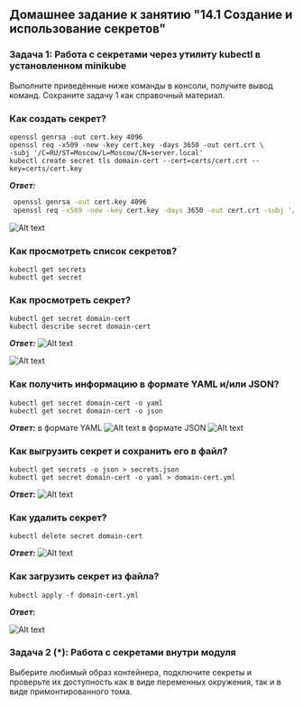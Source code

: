 ## Домашнее задание к занятию "14.1 Создание и использование секретов"
### Задача 1: Работа с секретами через утилиту kubectl в установленном minikube
Выполните приведённые ниже команды в консоли, получите вывод команд. Сохраните задачу 1 как справочный материал.

### Как создать секрет?
```
openssl genrsa -out cert.key 4096
openssl req -x509 -new -key cert.key -days 3650 -out cert.crt \
-subj '/C=RU/ST=Moscow/L=Moscow/CN=server.local'
kubectl create secret tls domain-cert --cert=certs/cert.crt --key=certs/cert.key
```
***Ответ:***
```sh
 openssl genrsa -out cert.key 4096
 openssl req -x509 -new -key cert.key -days 3650 -out cert.crt -subj '/C=RU/ST=Novosibirsk/L=Novosibirsk/CN=server.local'
 ```
 ![Alt text](https://i.ibb.co/fdmPHkL/Screenshot-1.jpg)
 
### Как просмотреть список секретов?
```
kubectl get secrets
kubectl get secret
```
### Как просмотреть секрет?
```
kubectl get secret domain-cert
kubectl describe secret domain-cert
```
***Ответ:***
![Alt text](https://i.ibb.co/cDq5B5p/Screenshot-2.jpg)

![Alt text](https://i.ibb.co/XDKvPvW/Screenshot-3.jpg)

### Как получить информацию в формате YAML и/или JSON?
```
kubectl get secret domain-cert -o yaml
kubectl get secret domain-cert -o json
```
***Ответ:***
в формате YAML
![Alt text](https://i.ibb.co/2M9jhKX/Screenshot-4.jpg)
в формате JSON
![Alt text](https://i.ibb.co/WW056R8/Screenshot-5.jpg)

### Как выгрузить секрет и сохранить его в файл?
```
kubectl get secrets -o json > secrets.json
kubectl get secret domain-cert -o yaml > domain-cert.yml
```
***Ответ:***
![Alt text](https://i.ibb.co/F6S0tHV/Screenshot-6.jpg)

### Как удалить секрет?
```
kubectl delete secret domain-cert
```
***Ответ:***
![Alt text](https://i.ibb.co/z4GH8y6/Screenshot-7.jpg)
### Как загрузить секрет из файла?
```
kubectl apply -f domain-cert.yml
```
***Ответ:***

![Alt text](https://i.ibb.co/3Cd3qvH/Screenshot-8.jpg)


### Задача 2 (*): Работа с секретами внутри модуля
Выберите любимый образ контейнера, подключите секреты и проверьте их доступность как в виде переменных окружения, так и в
виде примонтированного тома.
